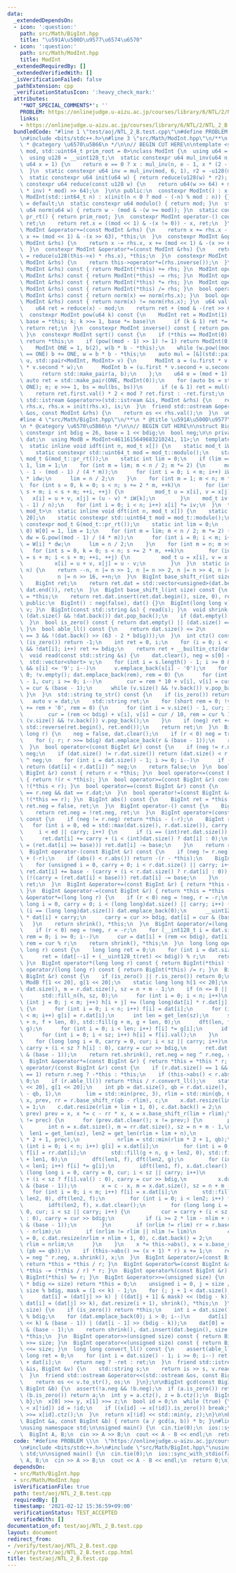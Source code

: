 ```yaml
---
data:
  _extendedDependsOn:
  - icon: ':question:'
    path: src/Math/BigInt.hpp
    title: "\u591A\u500D\u9577\u6574\u6570"
  - icon: ':question:'
    path: src/Math/ModInt.hpp
    title: ModInt
  _extendedRequiredBy: []
  _extendedVerifiedWith: []
  _isVerificationFailed: false
  _pathExtension: cpp
  _verificationStatusIcon: ':heavy_check_mark:'
  attributes:
    '*NOT_SPECIAL_COMMENTS*': ''
    PROBLEM: https://onlinejudge.u-aizu.ac.jp/courses/library/6/NTL/2/NTL_2_B
    links:
    - https://onlinejudge.u-aizu.ac.jp/courses/library/6/NTL/2/NTL_2_B
  bundledCode: "#line 1 \"test/aoj/NTL_2_B.test.cpp\"\n#define PROBLEM \\\n  \"https://onlinejudge.u-aizu.ac.jp/courses/library/6/NTL/2/NTL_2_B\"\
    \n#include <bits/stdc++.h>\n#line 3 \"src/Math/ModInt.hpp\"\n/**\n * @title ModInt\n\
    \ * @category \u6570\u5B66\n */\n\n// BEGIN CUT HERE\n\ntemplate <std::uint64_t\
    \ mod, std::uint64_t prim_root = 0>\nclass ModInt {\n  using u64 = std::uint64_t;\n\
    \  using u128 = __uint128_t;\n  static constexpr u64 mul_inv(u64 n, int e = 6,\
    \ u64 x = 1) {\n    return e == 0 ? x : mul_inv(n, e - 1, x * (2 - x * n));\n\
    \  }\n  static constexpr u64 inv = mul_inv(mod, 6, 1), r2 = -u128(mod) % mod;\n\
    \  static constexpr u64 init(u64 w) { return reduce(u128(w) * r2); }\n  static\
    \ constexpr u64 reduce(const u128 w) {\n    return u64(w >> 64) + mod - ((u128(u64(w)\
    \ * inv) * mod) >> 64);\n  }\n\n public:\n  constexpr ModInt() : x(0) {}\n  constexpr\
    \ ModInt(std::int64_t n) : x(init(n < 0 ? mod - (-n) % mod : n)) {}\n  ~ModInt()\
    \ = default;\n  static constexpr u64 modulo() { return mod; }\n  static constexpr\
    \ u64 norm(u64 w) { return w - (mod & -(w >= mod)); }\n  static constexpr u64\
    \ pr_rt() { return prim_root; }\n  constexpr ModInt operator-() const {\n    ModInt\
    \ ret;\n    return ret.x = ((mod << 1) & -(x != 0)) - x, ret;\n  }\n  constexpr\
    \ ModInt &operator+=(const ModInt &rhs) {\n    return x += rhs.x - (mod << 1),\
    \ x += (mod << 1) & -(x >> 63), *this;\n  }\n  constexpr ModInt &operator-=(const\
    \ ModInt &rhs) {\n    return x -= rhs.x, x += (mod << 1) & -(x >> 63), *this;\n\
    \  }\n  constexpr ModInt &operator*=(const ModInt &rhs) {\n    return this->x\
    \ = reduce(u128(this->x) * rhs.x), *this;\n  }\n  constexpr ModInt &operator/=(const\
    \ ModInt &rhs) {\n    return this->operator*=(rhs.inverse());\n  }\n  ModInt operator+(const\
    \ ModInt &rhs) const { return ModInt(*this) += rhs; }\n  ModInt operator-(const\
    \ ModInt &rhs) const { return ModInt(*this) -= rhs; }\n  ModInt operator*(const\
    \ ModInt &rhs) const { return ModInt(*this) *= rhs; }\n  ModInt operator/(const\
    \ ModInt &rhs) const { return ModInt(*this) /= rhs; }\n  bool operator==(const\
    \ ModInt &rhs) const { return norm(x) == norm(rhs.x); }\n  bool operator!=(const\
    \ ModInt &rhs) const { return norm(x) != norm(rhs.x); }\n  u64 val() const {\n\
    \    u64 ret = reduce(x) - mod;\n    return ret + (mod & -(ret >> 63));\n  }\n\
    \  constexpr ModInt pow(u64 k) const {\n    ModInt ret = ModInt(1);\n    for (ModInt\
    \ base = *this; k; k >>= 1, base *= base)\n      if (k & 1) ret *= base;\n   \
    \ return ret;\n  }\n  constexpr ModInt inverse() const { return pow(mod - 2);\
    \ }\n  constexpr ModInt sqrt() const {\n    if (*this == ModInt(0) || mod == 2)\
    \ return *this;\n    if (pow((mod - 1) >> 1) != 1) return ModInt(0);  // no solutions\n\
    \    ModInt ONE = 1, b(2), w(b * b - *this);\n    while (w.pow((mod - 1) >> 1)\
    \ == ONE) b += ONE, w = b * b - *this;\n    auto mul = [&](std::pair<ModInt, ModInt>\
    \ u, std::pair<ModInt, ModInt> v) {\n      ModInt a = (u.first * v.first + u.second\
    \ * v.second * w);\n      ModInt b = (u.first * v.second + u.second * v.first);\n\
    \      return std::make_pair(a, b);\n    };\n    u64 e = (mod + 1) >> 1;\n   \
    \ auto ret = std::make_pair(ONE, ModInt(0));\n    for (auto bs = std::make_pair(b,\
    \ ONE); e; e >>= 1, bs = mul(bs, bs))\n      if (e & 1) ret = mul(ret, bs);\n\
    \    return ret.first.val() * 2 < mod ? ret.first : -ret.first;\n  }\n  friend\
    \ std::istream &operator>>(std::istream &is, ModInt &rhs) {\n    return is >>\
    \ rhs.x, rhs.x = init(rhs.x), is;\n  }\n  friend std::ostream &operator<<(std::ostream\
    \ &os, const ModInt &rhs) {\n    return os << rhs.val();\n  }\n  u64 x;\n};\n\
    #line 4 \"src/Math/BigInt.hpp\"\n/**\n * @title \u591A\u500D\u9577\u6574\u6570\
    \n * @category \u6570\u5B66\n */\n\n// BEGIN CUT HERE\n\nstruct BigInt {\n  static\
    \ constexpr int bdig = 26, base = 1 << bdig;\n  bool neg;\n\n private:\n  std::vector<unsigned>\
    \ dat;\n  using ModB = ModInt<4611615649683210241, 11>;\n  template <class mod_t>\n\
    \  static inline void idft(int n, mod_t x[]) {\n    static mod_t iW[1 << 20];\n\
    \    static constexpr std::uint64_t mod = mod_t::modulo();\n    static constexpr\
    \ mod_t G(mod_t::pr_rt());\n    static int lim = 0;\n    if (lim == 0) iW[0] =\
    \ 1, lim = 1;\n    for (int m = lim; m < n / 2; m *= 2) {\n      mod_t idw = G.pow(mod\
    \ - 1 - (mod - 1) / (4 * m));\n      for (int i = 0; i < m; i++) iW[m + i] = iW[i]\
    \ * idw;\n      lim = n / 2;\n    }\n    for (int m = 1; m < n; m *= 2)\n    \
    \  for (int s = 0, k = 0; s < n; s += 2 * m, ++k)\n        for (int i = s, j =\
    \ s + m; i < s + m; ++i, ++j) {\n          mod_t u = x[i], v = x[j];\n       \
    \   x[i] = u + v, x[j] = (u - v) * iW[k];\n        }\n    mod_t iv(mod - (mod\
    \ - 1) / n);\n    for (int i = 0; i < n; i++) x[i] *= iv;\n  }\n  template <class\
    \ mod_t>\n  static inline void dft(int n, mod_t x[]) {\n    static mod_t W[1 <<\
    \ 20];\n    static constexpr std::uint64_t mod = mod_t::modulo();\n    static\
    \ constexpr mod_t G(mod_t::pr_rt());\n    static int lim = 0;\n    if (lim ==\
    \ 0) W[0] = 1, lim = 1;\n    for (int m = lim; m < n / 2; m *= 2) {\n      mod_t\
    \ dw = G.pow((mod - 1) / (4 * m));\n      for (int i = 0; i < m; i++) W[m + i]\
    \ = W[i] * dw;\n      lim = n / 2;\n    }\n    for (int m = n; m >>= 1;)\n   \
    \   for (int s = 0, k = 0; s < n; s += 2 * m, ++k)\n        for (int i = s, j\
    \ = s + m; i < s + m; ++i, ++j) {\n          mod_t u = x[i], v = x[j] * W[k];\n\
    \          x[i] = u + v, x[j] = u - v;\n        }\n  }\n  static inline int get_len(int\
    \ n) {\n    return --n, n |= n >> 1, n |= n >> 2, n |= n >> 4, n |= n >> 8,\n\
    \           n |= n >> 16, ++n;\n  }\n  BigInt base_shift_r(int size) const {\n\
    \    BigInt ret;\n    return ret.dat = std::vector<unsigned>(dat.begin() + size,\
    \ dat.end()), ret;\n  }\n  BigInt base_shift_l(int size) const {\n    BigInt ret\
    \ = *this;\n    return ret.dat.insert(ret.dat.begin(), size, 0), ret;\n  }\n\n\
    \ public:\n  BigInt() : neg(false), dat() {}\n  BigInt(long long v) { *this =\
    \ v; }\n  BigInt(const std::string &s) { read(s); }\n  void shrink() {\n    while\
    \ (dat.size() && !dat.back()) dat.pop_back();\n    if (dat.empty()) neg = false;\n\
    \  }\n  bool is_zero() const { return dat.empty() || (dat.size() == 1 && !dat[0]);\
    \ }\n  bool able_ll() const {\n    return dat.size() <= 2\n           || (dat.size()\
    \ == 3 && !(dat.back() >> (63 - 2 * bdig)));\n  }\n  int ctz() const {\n    if\
    \ (is_zero()) return -1;\n    int ret = 0, i;\n    for (i = 0; i < (int)dat.size()\
    \ && !dat[i]; i++) ret += bdig;\n    return ret + __builtin_ctz(dat[i]);\n  }\n\
    \  void read(const std::string &s) {\n    dat.clear(), neg = s[0] == '-';\n  \
    \  std::vector<short> v;\n    for (int i = s.length() - 1; i >= 0 && '0' <= s[i]\
    \ && s[i] <= '9'; i--)\n      v.emplace_back(s[i] - '0');\n    for (int rem =\
    \ 0; !v.empty(); dat.emplace_back(rem), rem = 0) {\n      for (int i = v.size()\
    \ - 1, cur; i >= 0; i--)\n        cur = rem * 10 + v[i], v[i] = cur >> bdig, rem\
    \ = cur & (base - 1);\n      while (v.size() && !v.back()) v.pop_back();\n   \
    \ }\n  }\n  std::string to_str() const {\n    if (is_zero()) return \"0\";\n \
    \   auto v = dat;\n    std::string ret;\n    for (short rem = 0; !v.empty(); ret\
    \ += rem + '0', rem = 0) {\n      for (int i = v.size() - 1, cur; i >= 0; i--)\n\
    \        cur = (rem << bdig) + v[i], v[i] = cur / 10, rem = cur % 10;\n      while\
    \ (v.size() && !v.back()) v.pop_back();\n    }\n    if (neg) ret += '-';\n   \
    \ std::reverse(ret.begin(), ret.end());\n    return ret;\n  }\n  BigInt &operator=(long\
    \ long r) {\n    neg = false, dat.clear();\n    if (r < 0) neg = true, r = -r;\n\
    \    for (; r; r >>= bdig) dat.emplace_back(r & (base - 1));\n    return *this;\n\
    \  }\n  bool operator<(const BigInt &r) const {\n    if (neg != r.neg) return\
    \ neg;\n    if (dat.size() != r.dat.size()) return (dat.size() < r.dat.size())\
    \ ^ neg;\n    for (int i = dat.size() - 1; i >= 0; i--)\n      if (dat[i] != r.dat[i])\
    \ return (dat[i] < r.dat[i]) ^ neg;\n    return false;\n  }\n  bool operator>(const\
    \ BigInt &r) const { return r < *this; }\n  bool operator<=(const BigInt &r) const\
    \ { return !(r < *this); }\n  bool operator>=(const BigInt &r) const { return\
    \ !(*this < r); }\n  bool operator==(const BigInt &r) const {\n    return neg\
    \ == r.neg && dat == r.dat;\n  }\n  bool operator!=(const BigInt &r) const { return\
    \ !(*this == r); }\n  BigInt abs() const {\n    BigInt ret = *this;\n    return\
    \ ret.neg = false, ret;\n  }\n  BigInt operator-() const {\n    BigInt ret = *this;\n\
    \    return ret.neg = !ret.neg, ret;\n  }\n  BigInt operator+(const BigInt &r)\
    \ const {\n    if (neg != r.neg) return *this - (-r);\n    BigInt ret = r;\n \
    \   for (int i = 0, ed = std::max(dat.size(), r.dat.size()), carry = 0;\n    \
    \     i < ed || carry; i++) {\n      if (i == (int)ret.dat.size()) ret.dat.emplace_back(0);\n\
    \      ret.dat[i] += carry + (i < (int)dat.size() ? dat[i] : 0);\n      if ((carry\
    \ = (ret.dat[i] >= base))) ret.dat[i] -= base;\n    }\n    return ret;\n  }\n\
    \  BigInt operator-(const BigInt &r) const {\n    if (neg != r.neg) return *this\
    \ + (-r);\n    if (abs() < r.abs()) return -(r - *this);\n    BigInt ret = *this;\n\
    \    for (unsigned i = 0, carry = 0; i < r.dat.size() || carry; i++) {\n     \
    \ ret.dat[i] += base - (carry + (i < r.dat.size() ? r.dat[i] : 0));\n      if\
    \ (!(carry = (ret.dat[i] < base))) ret.dat[i] -= base;\n    }\n    return ret.shrink(),\
    \ ret;\n  }\n  BigInt &operator+=(const BigInt &r) { return *this = *this + r;\
    \ }\n  BigInt &operator-=(const BigInt &r) { return *this = *this - r; }\n  BigInt\
    \ &operator*=(long long r) {\n    if (r < 0) neg = !neg, r = -r;\n    for (long\
    \ long i = 0, carry = 0; i < (long long)dat.size() || carry; i++) {\n      if\
    \ (i == (long long)dat.size()) dat.emplace_back(0);\n      __uint128_t cur = (__uint128_t)r\
    \ * dat[i] + carry;\n      carry = cur >> bdig, dat[i] = cur & (base - 1);\n \
    \   }\n    return shrink(), *this;\n  }\n  BigInt &operator/=(long long r) {\n\
    \    if (r < 0) neg = !neg, r = -r;\n    for (__int128_t i = dat.size() - 1, cur,\
    \ rem = 0; i >= 0; i--)\n      cur = dat[i] + (rem << bdig), dat[i] = cur / r,\
    \ rem = cur % r;\n    return shrink(), *this;\n  }\n  long long operator%(long\
    \ long r) const {\n    long long ret = 0;\n    for (int i = dat.size(); i;)\n\
    \      ret = (dat[--i] + (__uint128_t(ret) << bdig)) % r;\n    return ret;\n \
    \ }\n  BigInt operator*(long long r) const { return BigInt(*this) *= r; }\n  BigInt\
    \ operator/(long long r) const { return BigInt(*this) /= r; }\n  BigInt operator*(const\
    \ BigInt &r) const {\n    if (is_zero() || r.is_zero()) return 0;\n    static\
    \ ModB f[1 << 20], g[1 << 20];\n    static long long h[1 << 20];\n    int n =\
    \ dat.size(), m = r.dat.size(), sz = n + m - 1;\n    if (n <= 8 || m <= 8) {\n\
    \      std::fill_n(h, sz, 0);\n      for (int i = 0; i < n; i++)\n        for\
    \ (int j = 0; j < m; j++) h[i + j] += (long long)dat[i] * r.dat[j];\n    } else\
    \ {\n      for (int i = 0; i < n; i++) f[i] = dat[i];\n      for (int i = 0; i\
    \ < m; i++) g[i] = r.dat[i];\n      int len = get_len(sz);\n      std::fill(f\
    \ + n, f + len, 0), std::fill(g + m, g + len, 0);\n      dft(len, f), dft(len,\
    \ g);\n      for (int i = 0; i < len; i++) f[i] *= g[i];\n      idft(len, f);\n\
    \      for (int i = 0; i < sz; i++) h[i] = f[i].val();\n    }\n    BigInt ret;\n\
    \    for (long long i = 0, carry = 0, cur; i < sz || carry; i++)\n      cur =\
    \ carry + (i < sz ? h[i] : 0), carry = cur >> bdig,\n      ret.dat.emplace_back(cur\
    \ & (base - 1));\n    return ret.shrink(), ret.neg = neg ^ r.neg, ret;\n  }\n\
    \  BigInt &operator*=(const BigInt &r) { return *this = *this * r; }\n  BigInt\
    \ operator/(const BigInt &r) const {\n    if (r.dat.size() == 1 && r.dat.back()\
    \ == 1) return r.neg ? -*this : *this;\n    if (this->abs() < r.abs()) return\
    \ 0;\n    if (r.able_ll()) return *this / r.convert_ll();\n    static ModB f[1\
    \ << 20], g[1 << 20];\n    int pb = dat.size(), qb = r.dat.size(), prec = std::max(pb\
    \ - qb, 1),\n        lim = std::min(prec, 3), rlim = std::min(qb, 6);\n    BigInt\
    \ x, prev, rr = r.base_shift_r(qb - rlim), c;\n    x.dat.resize(lim + 1, 0), x.dat.back()\
    \ = 1;\n    c.dat.resize(rlim + lim + 1, 0), c.dat.back() = 2;\n    while (x !=\
    \ prev) prev = x, x *= c - rr * x, x = x.base_shift_r(lim + rlim);\n    if (lim\
    \ != prec) {\n      for (prev.dat.clear(); x != prev;) {\n        prev = x;\n\
    \        int n = x.dat.size(), m = rr.dat.size(), sz = n + m - 1,\n          \
    \  len1 = get_len(sz), len2 = get_len(rlim + lim + n),\n            nlim = std::min(lim\
    \ * 2 + 1, prec),\n            nrlim = std::min(rlim * 2 + 1, qb);\n        for\
    \ (int i = 0; i < n; i++) g[i] = x.dat[i];\n        for (int i = 0; i < m; i++)\
    \ f[i] = rr.dat[i];\n        std::fill(g + n, g + len2, 0), std::fill(f + m, f\
    \ + len1, 0);\n        dft(len1, f), dft(len2, g);\n        for (int i = 0; i\
    \ < len1; i++) f[i] *= g[i];\n        idft(len1, f), x.dat.clear();\n        for\
    \ (long long i = 0, carry = 0, cur; i < sz || carry; i++)\n          cur = carry\
    \ + (i < sz ? f[i].val() : 0), carry = cur >> bdig,\n          x.dat.emplace_back(cur\
    \ & (base - 1));\n        x = c - x, m = x.dat.size(), sz = n + m - 1;\n     \
    \   for (int i = 0; i < m; i++) f[i] = x.dat[i];\n        std::fill(f + m, f +\
    \ len2, 0), dft(len2, f);\n        for (int i = 0; i < len2; i++) f[i] *= g[i];\n\
    \        idft(len2, f), x.dat.clear();\n        for (long long i = 0, carry =\
    \ 0, cur; i < sz || carry; i++) {\n          cur = carry + (i < sz ? f[i].val()\
    \ : 0), carry = cur >> bdig;\n          if (i >= 2 * lim - nlim + rlim) x.dat.emplace_back(cur\
    \ & (base - 1));\n        }\n        if (nrlim != rlim) rr = r.base_shift_r(qb\
    \ - nrlim);\n        if (nrlim != rlim || nlim != lim)\n          c.dat.back()\
    \ = 0, c.dat.resize(nrlim + nlim + 1, 0), c.dat.back() = 2;\n        lim = nlim,\
    \ rlim = nrlim;\n      }\n    }\n    x *= this->abs(), x = x.base_shift_r(pb +\
    \ (pb == qb));\n    if (this->abs() >= (x + 1) * r) x += 1;\n    return x.neg\
    \ = neg ^ r.neg, x.shrink(), x;\n  }\n  BigInt &operator/=(const BigInt &r) {\
    \ return *this = *this / r; }\n  BigInt &operator%=(const BigInt &r) { return\
    \ *this -= (*this / r) * r; }\n  BigInt operator%(const BigInt &r) const { return\
    \ BigInt(*this) %= r; }\n  BigInt &operator>>=(unsigned size) {\n    if (dat.size()\
    \ * bdig <= size) return *this = 0;\n    unsigned i = 0, j = size / bdig, k =\
    \ size % bdig, mask = (1 << k) - 1;\n    for (; j + 1 < dat.size(); i++, j++)\n\
    \      dat[i] = (dat[j] >> k) | ((dat[j + 1] & mask) << (bdig - k));\n    return\
    \ dat[i] = (dat[j] >> k), dat.resize(i + 1), shrink(), *this;\n  }\n  BigInt &operator<<=(unsigned\
    \ size) {\n    if (is_zero()) return *this;\n    int i = dat.size(), k = size\
    \ % bdig;\n    for (dat.emplace_back(0); i > 0; i--)\n      dat[i] = ((dat[i]\
    \ << k) & (base - 1)) | (dat[i - 1] >> (bdig - k));\n    dat[0] = (dat[0] << k)\
    \ & (base - 1);\n    return shrink(), dat.insert(dat.begin(), size / bdig, 0),\
    \ *this;\n  }\n  BigInt operator>>(unsigned size) const { return BigInt(*this)\
    \ >>= size; }\n  BigInt operator<<(unsigned size) const { return BigInt(*this)\
    \ <<= size; }\n  long long convert_ll() const {\n    assert(able_ll());\n    long\
    \ long ret = 0;\n    for (int i = dat.size() - 1; i >= 0; i--) ret = (ret << bdig)\
    \ + dat[i];\n    return neg ? -ret : ret;\n  }\n  friend std::istream &operator>>(std::istream\
    \ &is, BigInt &v) {\n    std::string s;\n    return is >> s, v.read(s), is;\n\
    \  }\n  friend std::ostream &operator<<(std::ostream &os, const BigInt &v) {\n\
    \    return os << v.to_str(), os;\n  }\n};\n\nBigInt gcd(const BigInt &a, const\
    \ BigInt &b) {\n  assert(!a.neg && !b.neg);\n  if (a.is_zero()) return b;\n  if\
    \ (b.is_zero()) return a;\n  int y = a.ctz(), z = b.ctz();\n  BigInt x[2] = {a,\
    \ b};\n  x[0] >>= y, x[1] >>= z;\n  bool id = 0;\n  while (true) {\n    if (x[id]\
    \ < x[!id]) id = !id;\n    if ((x[id] -= x[!id]).is_zero()) break;\n    x[id]\
    \ >>= x[id].ctz();\n  }\n  return x[!id] << std::min(y, z);\n}\n\nBigInt lcm(const\
    \ BigInt &a, const BigInt &b) { return (a / gcd(a, b)) * b; }\n#line 5 \"test/aoj/NTL_2_B.test.cpp\"\
    \nusing namespace std;\n\nsigned main() {\n  cin.tie(0);\n  ios::sync_with_stdio(false);\n\
    \  BigInt A, B;\n  cin >> A >> B;\n  cout << A - B << endl;\n  return 0;\n}\n"
  code: "#define PROBLEM \\\n  \"https://onlinejudge.u-aizu.ac.jp/courses/library/6/NTL/2/NTL_2_B\"\
    \n#include <bits/stdc++.h>\n#include \"src/Math/BigInt.hpp\"\nusing namespace\
    \ std;\n\nsigned main() {\n  cin.tie(0);\n  ios::sync_with_stdio(false);\n  BigInt\
    \ A, B;\n  cin >> A >> B;\n  cout << A - B << endl;\n  return 0;\n}"
  dependsOn:
  - src/Math/BigInt.hpp
  - src/Math/ModInt.hpp
  isVerificationFile: true
  path: test/aoj/NTL_2_B.test.cpp
  requiredBy: []
  timestamp: '2021-02-12 15:36:59+09:00'
  verificationStatus: TEST_ACCEPTED
  verifiedWith: []
documentation_of: test/aoj/NTL_2_B.test.cpp
layout: document
redirect_from:
- /verify/test/aoj/NTL_2_B.test.cpp
- /verify/test/aoj/NTL_2_B.test.cpp.html
title: test/aoj/NTL_2_B.test.cpp
---
```

